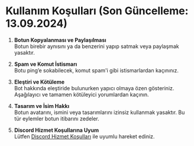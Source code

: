 # Kullanım Koşulları (Son Güncelleme: 13.09.2024)

1. **Botun Kopyalanması ve Paylaşılması**  
   Botun birebir aynısını ya da benzerini yapıp satmak veya paylaşmak yasaktır.

2. **Spam ve Komut İstismarı**  
   Botu ping’e sokabilecek, komut spam'i gibi istismarlardan kaçınınız.

3. **Eleştiri ve Kötüleme**  
   Bot hakkında eleştiride bulunurken yapıcı olmaya özen gösteriniz. Aşağılayıcı ve tamamen kötüleyici yorumlardan kaçının.

4. **Tasarım ve İsim Hakkı**  
   Botun avatarını, ismini veya tasarımlarını izinsiz kullanmak yasaktır. Bu tür eylemler botun itibarını zedeler.

5. **Discord Hizmet Koşullarına Uyum**  
   Lütfen [Discord Hizmet Koşulları](https://discord.com/terms) ile uyumlu hareket ediniz.